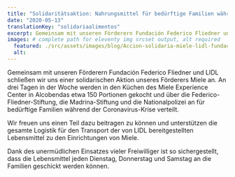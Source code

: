 ```yaml
---
title: "Solidaritätsaktion: Nahrungsmittel für bedürftige Familien während der Coronavirus-Krise"
date: "2020-05-13"
translationKey: "solidariaalimentos"
excerpt: Gemeinsam mit unseren Förderern Fundación Federico Fliedner und LIDL schließen wir uns einer solidarischen Aktion unseres Förderers Miele an.
images: # complete path for eleventy img srcset output, alt required
  featured: ./src/assets/images/blog/Accion-solidaria-miele-lidl-fundaciongoethe-1.jpg
  alt:
---
```


Gemeinsam mit unseren Förderern Fundación Federico Fliedner und LIDL schließen wir uns einer solidarischen Aktion unseres Förderers Miele an.
An drei Tagen in der Woche werden in den Küchen des Miele Experience Center in Alcobendas etwa 150 Portionen gekocht und über die Federico-Fliedner-Stiftung, die Madrina-Stiftung und die Nationalpolizei an für bedürftige Familien während der Coronavirus-Krise verteilt.

Wir freuen uns einen Teil dazu beitragen zu können und unterstützen die gesamte Logistik für den Transport der von LIDL bereitgestellten Lebensmittel zu den Einrichtungen von Miele.

Dank des unermüdlichen Einsatzes vieler Freiwilliger ist so sichergestellt, dass die Lebensmittel jeden Dienstag, Donnerstag und Samstag an die Familien geschickt werden können.
